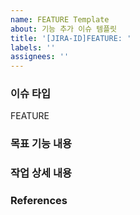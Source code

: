```yaml
---
name: FEATURE Template
about: 기능 추가 이슈 템플릿
title: '[JIRA-ID]FEATURE: '
labels: ''
assignees: ''
---
```


### 이슈 타입

FEATURE

### 목표 기능 내용

<!-- ex) 로그인 시, 구글 소셜 로그인 기능을 추가했습니다. -->

### 작업 상세 내용

### References
